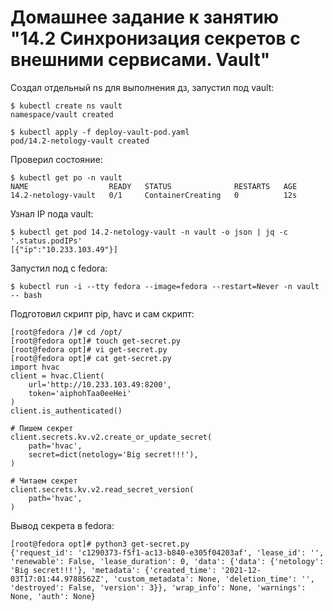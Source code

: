 # Домашнее задание к занятию "14.2 Синхронизация секретов с внешними сервисами. Vault"

Создал отдельный ns для выполнения дз, запустил под vault:

```
$ kubectl create ns vault
namespace/vault created

$ kubectl apply -f deploy-vault-pod.yaml
pod/14.2-netology-vault created
```

Проверил состояние:
```
$ kubectl get po -n vault
NAME                  READY   STATUS              RESTARTS   AGE
14.2-netology-vault   0/1     ContainerCreating   0          12s
```

Узнал IP пода vault:

```
$ kubectl get pod 14.2-netology-vault -n vault -o json | jq -c '.status.podIPs'
[{"ip":"10.233.103.49"}]
```

Запустил под с fedora:

```
$ kubectl run -i --tty fedora --image=fedora --restart=Never -n vault -- bash
```

Подготовил скрипт pip, havc и сам скрипт:

```
[root@fedora /]# cd /opt/
[root@fedora opt]# touch get-secret.py
[root@fedora opt]# vi get-secret.py
[root@fedora opt]# cat get-secret.py
import hvac
client = hvac.Client(
    url='http://10.233.103.49:8200',
    token='aiphohTaa0eeHei'
)
client.is_authenticated()

# Пишем секрет
client.secrets.kv.v2.create_or_update_secret(
    path='hvac',
    secret=dict(netology='Big secret!!!'),
)

# Читаем секрет
client.secrets.kv.v2.read_secret_version(
    path='hvac',
)
```

Вывод секрета в fedora:
```
[root@fedora opt]# python3 get-secret.py
{'request_id': 'c1290373-f5f1-ac13-b840-e305f04203af', 'lease_id': '', 'renewable': False, 'lease_duration': 0, 'data': {'data': {'netology': 'Big secret!!!'}, 'metadata': {'created_time': '2021-12-03T17:01:44.9788562Z', 'custom_metadata': None, 'deletion_time': '', 'destroyed': False, 'version': 3}}, 'wrap_info': None, 'warnings': None, 'auth': None}
```